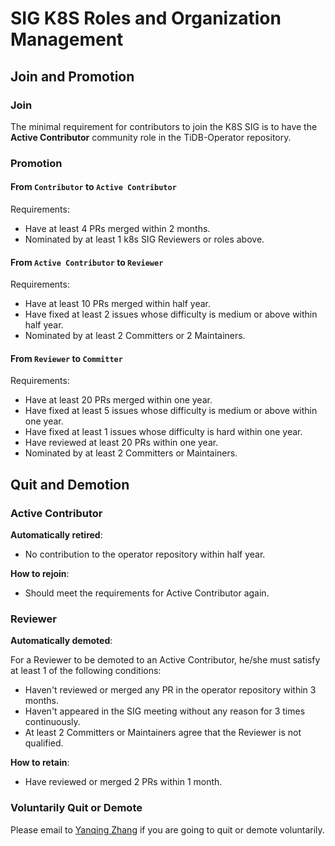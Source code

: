 # SIG K8S Roles and Organization Management

## Join and Promotion

### Join

The minimal requirement for contributors to join the K8S SIG is to have the **Active Contributor** community role in the TiDB-Operator repository.

### Promotion

#### From `Contributor` to `Active Contributor`

Requirements:

* Have at least 4 PRs merged within 2 months.
* Nominated by at least 1 k8s SIG Reviewers or roles above.

#### From `Active Contributor` to `Reviewer`

Requirements:

* Have at least 10 PRs merged within half year.
* Have fixed at least 2 issues whose difficulty is medium or above within half year.
* Nominated by at least 2 Committers or 2 Maintainers.

#### From `Reviewer` to `Committer`

Requirements:

* Have at least 20 PRs merged within one year.
* Have fixed at least 5 issues whose difficulty is medium or above within one year.
* Have fixed at least 1 issues whose difficulty is hard within one year.
* Have reviewed at least 20 PRs within one year.
* Nominated by at least 2 Committers or Maintainers.

## Quit and Demotion

### Active Contributor

**Automatically retired**:

* No contribution to the operator repository within half year.

**How to rejoin**:

* Should meet the requirements for Active Contributor again.

### Reviewer

**Automatically demoted**:

For a Reviewer to be demoted to an Active Contributor,  he/she must satisfy at least 1 of the following conditions:

* Haven't reviewed or merged any PR in the operator repository within 3 months.
* Haven't appeared in the SIG meeting without any reason for 3 times continuously.
* At least 2 Committers or Maintainers agree that the Reviewer is not qualified.

**How to retain**:

* Have reviewed or merged 2 PRs within 1 month.

### Voluntarily Quit or Demote

Please email to [Yanqing Zhang](mailto:zhangyanqing@pingcap.com) if you are going to quit or demote voluntarily.
